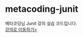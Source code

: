 # metacoding-junit

메타코딩님 Junit 강의 실습 코드입니다.
<br>
[강의로 이동하기>](https://www.youtube.com/playlist?list=PL93mKxaRDidEZfpXoyWZ-2ZLsYrQByDMP)
